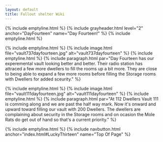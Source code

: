 ```yaml
---
layout: default
title: Fallout shelter Wiki
---
```

{% include emptyline.html %}
{% include grayheader.html level="2" anchor="DayFourteen" name="Day Fourteen!" %}
{% include emptyline.html %}

{% include emptyline.html %}
{% include image.html file="vault737dayfourteen.jpg" alt="vault737dayfourteen" %}
{% include emptyline.html %}
{% include paragraph.html par="Day Fourteen has our experemental vault looking better and better. Their radio station has attraced a few more dwellers to fill the rooms up a bit more. They are close to being able to expand a few more rooms before filling the Storage rooms with Dwellers for added sceurity." %}

{% include emptyline.html %}
{% include image.html file="vault111dayfourteen.jpg" alt="vault111dayfourteen" %}
{% include emptyline.html %}
{% include paragraph.html par="At 112 Dwellers Vault 111 is comming along and we are past the half way mark. Now it's onward and upward toward filling our vault with 200 Dwellers. The dwellers are complaining about security in the Storage rooms and on ocasion the Mole Rats do get out of hand so that's a current priority." %}

{% include emptyline.html %}
{% include navbutton.html anchor="index.html#LuckyThirteen" name="Top Of Page" %}

